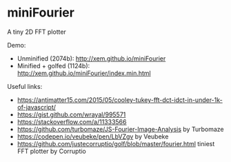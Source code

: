 miniFourier
==

A tiny 2D FFT plotter

Demo:

- Unminified (2074b): http://xem.github.io/miniFourier
- Minified + golfed (1124b): http://xem.github.io/miniFourier/index.min.html

Useful links:

- https://antimatter15.com/2015/05/cooley-tukey-fft-dct-idct-in-under-1k-of-javascript/
- https://gist.github.com/wrayal/995571
- https://stackoverflow.com/a/11333566
- https://github.com/turbomaze/JS-Fourier-Image-Analysis by Turbomaze
- https://codepen.io/veubeke/pen/LbVZgv by Veubeke
- https://github.com/justecorruptio/golf/blob/master/fourier.html tiniest FFT plotter by Corruptio